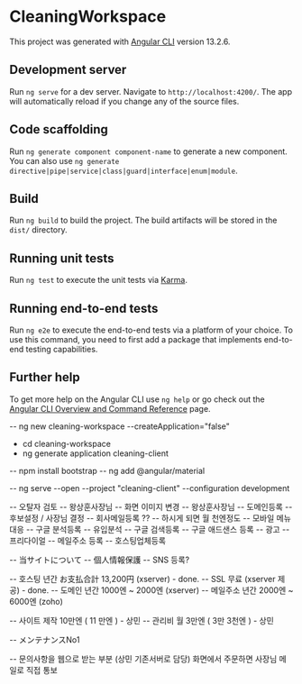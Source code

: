 # CleaningWorkspace

This project was generated with [Angular CLI](https://github.com/angular/angular-cli) version 13.2.6.

## Development server

Run `ng serve` for a dev server. Navigate to `http://localhost:4200/`. The app will automatically reload if you change any of the source files.

## Code scaffolding

Run `ng generate component component-name` to generate a new component. You can also use `ng generate directive|pipe|service|class|guard|interface|enum|module`.

## Build

Run `ng build` to build the project. The build artifacts will be stored in the `dist/` directory.

## Running unit tests

Run `ng test` to execute the unit tests via [Karma](https://karma-runner.github.io).

## Running end-to-end tests

Run `ng e2e` to execute the end-to-end tests via a platform of your choice. To use this command, you need to first add a package that implements end-to-end testing capabilities.

## Further help

To get more help on the Angular CLI use `ng help` or go check out the [Angular CLI Overview and Command Reference](https://angular.io/cli) page.

-- ng new cleaning-workspace --createApplication="false"
- cd cleaning-workspace
- ng generate application cleaning-client


-- npm install bootstrap
-- ng add @angular/material

-- ng serve --open --project "cleaning-client" --configuration development



-- 오탈자 검토        -- 왕상훈사장님
-- 화면 이미지 변경   -- 왕상훈사장님
-- 도메인등록         -- 후보설정 / 사장님 결정
-- 회사메일등록 ??    -- 하시게 되면 월 천엔정도
-- 모바일 메뉴 대응
-- 구글 분석등록       -- 유입분석
-- 구글 검색등록
-- 구글 애드샌스 등록  -- 광고
-- 프리다이얼
-- 메일주소 등록
-- 호스팅업체등록


-- 当サイトについて
-- 個人情報保護
-- SNS 등록?


-- 호스팅 년간 お支払合計 13,200円 (xserver) - done.
-- SSL 무료 (xserver 제공) - done.
-- 도메인 년간 1000엔 ~ 2000엔 (xserver)
-- 메일주소 년간 2000엔 ~ 6000엔 (zoho)

-- 사이트 제작 10만엔 ( 11 만엔 ) - 상민
-- 관리비 월 3만엔  ( 3만 3천엔 ) - 상민

-- メンテナンスNo1

-- 문의사항을 웹으로 받는 부분 (상민 기존서버로 담당) 화면에서 주문하면 사장님 메일로 직접 통보